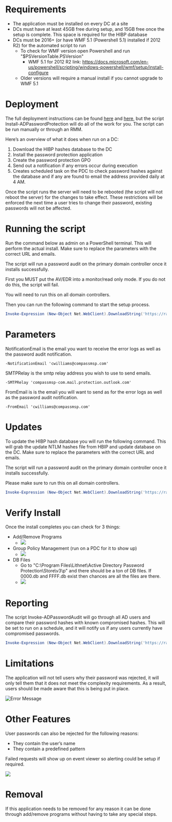 # Requirements

- The application must be installed on every DC at a site
- DCs must have at least 45GB free during setup, and 15GB free once the setup is complete. This space is required for the HIBP database
- DCs must be 2016+ (or have WMF 5.1 (Powershell 5.1) installed if 2012 R2) for the automated script to run
  - To check for WMF version open Powershell and run "$PSVersionTable.PSVersion"
    - WMF 5.1 for 2012 R2 link: https://docs.microsoft.com/en-us/powershell/scripting/windows-powershell/wmf/setup/install-configure
  - Older versions will require a manual install if you cannot upgrade to WMF 5.1

# Deployment
The full deployment instructions can be found [here](https://blog.lithnet.io/2019/01/lppad-1.html) and [here](https://github.com/lithnet/ad-password-protection), but the script Install-ADPasswordProtection will do all of the work for you. The script can be run manually or through an RMM.

Here’s an overview of what it does when run on a DC:
1. Download the HIBP hashes database to the DC
2. Install the password protection application
3. Create the password protection GPO
4. Send out a notification if any errors occur during execution
5. Creates scheduled task on the PDC to check password hashes against the database and if any are found to email the address provided daily at 4 AM. 

Once the script runs the server will need to be rebooted (the script will not reboot the server) for the changes to take effect. These restrictions will be enforced the next time a user tries to change their password, existing passwords will not be affected.

# Running the script

Run the command below as admin on a PowerShell terminal. This will perform the actual install. Make sure to replace the parameters with the correct URL and emails.

The script will run a password audit on the primary domain controller once it installs successfully.

First you MUST put the AV/EDR into a monitor/read only mode. If you do not do this, the script will fail.

You will need to run this on all domain controllers.

Then you can run the following command to start the setup process. 

````powershell
Invoke-Expression (New-Object Net.WebClient).DownloadString('https://raw.githubusercontent.com/CompassMSP/PublicScripts/master/ActiveDirectory/ADPasswordProtection/Install-ADPasswordProtection.ps1'); Install-ADPasswordProtection -StoreFilesInDBFormatLink '<zipFileURL>' -NotificationEmail '<email>' -SMTPRelay '<smtpServer>' -FromEmail '<fromEmail>'
````

# Parameters

  NotificationEmail is the email you want to receive the error logs as well as the password audit notification.

    -NotificationEmail 'cwilliams@compassmsp.com'

  SMTPRelay is the smtp relay address you wish to use to send emails.

    -SMTPRelay 'compassmsp-com.mail.protection.outlook.com'

  FromEmail is is the email you will want to send as for the error logs as well as the password audit notification. 

    -FromEmail 'cwilliams@compassmsp.com'

# Updates
To update the HIBP hash database you will run the following command. This will grab the update NTLM hashes file from HBIP and update database on the DC. Make sure to replace the parameters with the correct URL and emails.

The script will run a password audit on the primary domain controller once it installs successfully.

Please make sure to run this on all domain controllers.

````powershell
Invoke-Expression (New-Object Net.WebClient).DownloadString('https://raw.githubusercontent.com/CompassMSP/PublicScripts/master/ActiveDirectory/ADPasswordProtection/Update-ADPasswordProtection.ps1'); Update-ADPasswordProtection
````

# Verify Install
Once the install completes you can check for 3 things:

- Add/Remove Programs
  - ![](https://i.imgur.com/KcobD6H.png)
- Group Policy Management (run on a PDC for it to show up)
  - ![](https://i.imgur.com/IgMRMk6.png)
- DB Files
  - Go to "C:\Program Files\Lithnet\Active Directory Password Protection\Store\v3\p" and there should be a ton of DB files. If 0000.db and FFFF.db exist then chances are all the files are there.
  - ![](https://i.imgur.com/3hJMbKy.png)

# Reporting
The script Invoke-ADPasswordAudit will go through all AD users and compare their password hashes with known compromised hashes. This will be set to run on a schedule, and it will notify us if any users currently have compromised passwords.

````powershell
Invoke-Expression (New-Object Net.WebClient).DownloadString('https://raw.githubusercontent.com/CompassMSP/PublicScripts/master/ActiveDirectory/ADPasswordProtection/Invoke-ADPasswordAudit.ps1'); Invoke-ADPasswordAudit -NotificationEmail '<email>' -SMTPRelay '<smtpServer>' -FromEmail '<fromEmail>'
````

# Limitations
The application will not tell users why their password was rejected, it will only tell them that it does not meet the complexity requirements. As a result, users should be made aware that this is being put in place.

![Error Message](https://i.imgur.com/a0nIGtR.png)

# Other Features
User passwords can also be rejected for the following reasons:
- They contain the user’s name
- They contain a predefined pattern

Failed requests will show up on event viewer so alerting could be setup if required.

![](https://i.imgur.com/DmwpoFn.png)

# Removal
If this application needs to be removed for any reason it can be done through add/remove programs without having to take any special steps.
